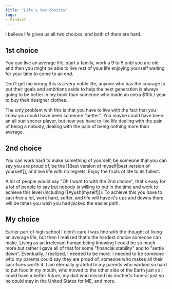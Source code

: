 ```yaml
---
title: "Life's two choices"
tags:
- Mindset
---
```


I believe life gives us all two choices, and both of them are hard. 

## 1st choice

You can live an average life, start a family, work a 9 to 5 until you are old and then you might be able to live rest of your life enjoying yourself waiting for your time to come to an end.

Don't get me wrong this is a very noble life, anyone who has the courage to put their goals and ambitions aside to help the next generation is always going to be better in my book than someone who made an extra $10k / year to buy their designer clothes.

The only problem with this is that you have to live with the fact that you know you could have been someone "better". You maybe could have been an all star soccer player, but now you have to live life dealing with the pain of being a nobody, dealing with the pain of being nothing more than average.

## 2nd choice

You can work hard to make something of yourself, be someone that you can say you are proud of, be the [[Best version of myself|best version of yourself]], and live life with no regrets. Enjoy the fruits of life to its fullest.

A lot of people would say "Oh I want to with the 2nd choice", that's easy for a lot of people to say but nobody is willing to put in the time and work to achieve this level (including [[Ayush|myself]]). To achieve this you have to sacrifice a lot, work hard, suffer, and life will have it's ups and downs there will be times you wish you had picked the easier path.

## My choice

Earlier part of high school I didn't care I was fine with the thought of living an average life, but then I realized that's the hardest choice someone can make. Living as an irrelevant human being knowing I could be so much more but rather I gave all of that for some "financial stability" and to "settle down". Eventually, I realized, I needed to be more. I needed to be someone who my parents could say they are proud of, someone who makes all their sacrifices worth it. I am eternally grateful to my parents who worked so hard to put food in my mouth, who moved to the other side of the Earth just so I could have a better future, my dad who missed his mother's funeral just so he could stay in the United States for ME, and more. 
